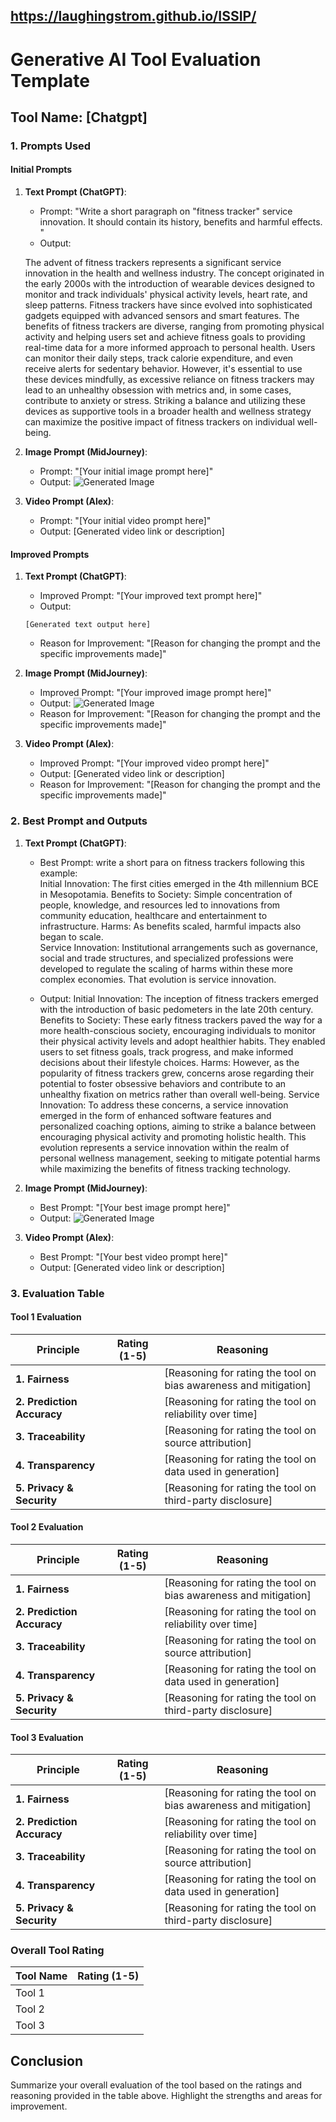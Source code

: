 ## https://laughingstrom.github.io/ISSIP/

# Generative AI Tool Evaluation Template

## Tool Name: [Chatgpt]

### 1. Prompts Used

#### Initial Prompts
1. **Text Prompt (ChatGPT)**: 
    - Prompt: "Write a short paragraph on "fitness tracker" service innovation. It should contain its history, benefits and harmful effects. "
    - Output: 
   
    The advent of fitness trackers represents a significant service innovation in the health and wellness industry. The concept originated in the early 2000s with the introduction of wearable devices designed to monitor and track individuals' physical activity levels, heart rate, and sleep patterns. Fitness trackers have since evolved into sophisticated gadgets equipped with advanced sensors and smart features. The benefits of fitness trackers are diverse, ranging from promoting physical activity and helping users set and achieve fitness goals to providing real-time data for a more informed approach to personal health. Users can monitor their daily steps, track calorie expenditure, and even receive alerts for sedentary behavior. However, it's essential to use these devices mindfully, as excessive reliance on fitness trackers may lead to an unhealthy obsession with metrics and, in some cases, contribute to anxiety or stress. Striking a balance and utilizing these devices as supportive tools in a broader health and wellness strategy can maximize the positive impact of fitness trackers on individual well-being.

2. **Image Prompt (MidJourney)**:
    - Prompt: "[Your initial image prompt here]"
    - Output: 
    ![Generated Image](image_url)
3. **Video Prompt (Alex)**:
    - Prompt: "[Your initial video prompt here]"
    - Output: 
    [Generated video link or description]

#### Improved Prompts
1. **Text Prompt (ChatGPT)**:
    - Improved Prompt: "[Your improved text prompt here]"
    - Output: 
    ```
    [Generated text output here]
    ```
    - Reason for Improvement: "[Reason for changing the prompt and the specific improvements made]"

2. **Image Prompt (MidJourney)**:
    - Improved Prompt: "[Your improved image prompt here]"
    - Output: 
    ![Generated Image](image_url)
    - Reason for Improvement: "[Reason for changing the prompt and the specific improvements made]"

3. **Video Prompt (Alex)**:
    - Improved Prompt: "[Your improved video prompt here]"
    - Output: 
    [Generated video link or description]
    - Reason for Improvement: "[Reason for changing the prompt and the specific improvements made]"

### 2. Best Prompt and Outputs

1. **Text Prompt (ChatGPT)**:
    - Best Prompt:
write a short para on fitness trackers following this example:  
Initial Innovation: The first cities emerged in the 4th millennium BCE in Mesopotamia. 
Benefits to Society: Simple concentration of people, knowledge, and resources led to innovations from community education, healthcare and entertainment to infrastructure. 
Harms: As benefits scaled, harmful impacts also began to scale.  
Service Innovation: Institutional arrangements such as governance, social and trade structures, and specialized professions were developed to regulate the scaling of harms within these more complex economies. That evolution is service innovation.
   
    - Output: 
Initial Innovation: The inception of fitness trackers emerged with the introduction of basic pedometers in the late 20th century. 
Benefits to Society: These early fitness trackers paved the way for a more health-conscious society, encouraging individuals to monitor their physical activity levels and adopt healthier habits. They enabled users to set fitness goals, track progress, and make informed decisions about their lifestyle choices. 
Harms: However, as the popularity of fitness trackers grew, concerns arose regarding their potential to foster obsessive behaviors and contribute to an unhealthy fixation on metrics rather than overall well-being. 
Service Innovation: To address these concerns, a service innovation emerged in the form of enhanced software features and personalized coaching options, aiming to strike a balance between encouraging physical activity and promoting holistic health. This evolution represents a service innovation within the realm of personal wellness management, seeking to mitigate potential harms while maximizing the benefits of fitness tracking technology. 
    

2. **Image Prompt (MidJourney)**:
    - Best Prompt: "[Your best image prompt here]"
    - Output: 
    ![Generated Image](image_url)

3. **Video Prompt (Alex)**:
    - Best Prompt: "[Your best video prompt here]"
    - Output: 
    [Generated video link or description]

### 3. Evaluation Table

#### Tool 1 Evaluation
| Principle                    | Rating (1-5) | Reasoning                                                                                  |
|------------------------------|--------------|--------------------------------------------------------------------------------------------|
| **1. Fairness**              |              | [Reasoning for rating the tool on bias awareness and mitigation]                           |
| **2. Prediction Accuracy**   |              | [Reasoning for rating the tool on reliability over time]                                   |
| **3. Traceability**          |              | [Reasoning for rating the tool on source attribution]                                      |
| **4. Transparency**          |              | [Reasoning for rating the tool on data used in generation]                                 |
| **5. Privacy & Security**    |              | [Reasoning for rating the tool on third-party disclosure]                                  |                                                                  
#### Tool 2 Evaluation
| Principle                    | Rating (1-5) | Reasoning                                                                                  |
|------------------------------|--------------|--------------------------------------------------------------------------------------------|
| **1. Fairness**              |              | [Reasoning for rating the tool on bias awareness and mitigation]                           |
| **2. Prediction Accuracy**   |              | [Reasoning for rating the tool on reliability over time]                                   |
| **3. Traceability**          |              | [Reasoning for rating the tool on source attribution]                                      |
| **4. Transparency**          |              | [Reasoning for rating the tool on data used in generation]                                 |
| **5. Privacy & Security**    |              | [Reasoning for rating the tool on third-party disclosure]                                  |       

#### Tool 3 Evaluation
| Principle                    | Rating (1-5) | Reasoning                                                                                  |
|------------------------------|--------------|--------------------------------------------------------------------------------------------|
| **1. Fairness**              |              | [Reasoning for rating the tool on bias awareness and mitigation]                           |
| **2. Prediction Accuracy**   |              | [Reasoning for rating the tool on reliability over time]                                   |
| **3. Traceability**          |              | [Reasoning for rating the tool on source attribution]                                      |
| **4. Transparency**          |              | [Reasoning for rating the tool on data used in generation]                                 |
| **5. Privacy & Security**    |              | [Reasoning for rating the tool on third-party disclosure]                                  |       

### Overall Tool Rating

| Tool Name | Rating (1-5) |
|-----------|--------------|
| Tool 1    |              |
| Tool 2    |              |
| Tool 3    |              |


## Conclusion
Summarize your overall evaluation of the tool based on the ratings and reasoning provided in the table above. Highlight the strengths and areas for improvement.
